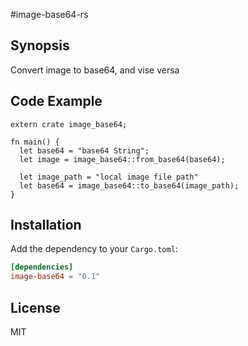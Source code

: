 #image-base64-rs

## Synopsis

Convert image to base64, and vise versa

## Code Example

```
extern crate image_base64;

fn main() {
  let base64 = "base64 String";
  let image = image_base64::from_base64(base64);
  
  let image_path = "local image file path"
  let base64 = image_base64::to_base64(image_path); 
}
```

## Installation

Add the dependency to your `Cargo.toml`:

```toml
[dependencies]
image-base64 = "0.1"
```

## License

MIT
